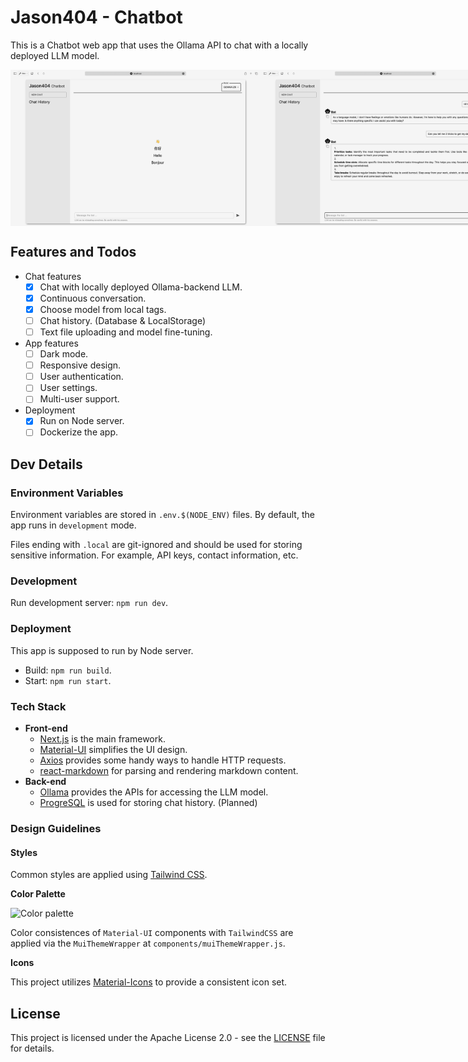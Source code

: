 # Jason404 - Chatbot

This is a Chatbot web app that uses the Ollama API to chat with a locally deployed LLM model.

<div style="display: flex; flex-direction: row;">
  <img src="img/page_demo_1.png" alt="Chatbot" width="400rem">
  <img src="img/page_demo_2.png" alt="Chatbot Dark" width="400rem">
</div>

## Features and Todos

- Chat features
  - [x] Chat with locally deployed Ollama-backend LLM.
  - [x] Continuous conversation.
  - [x] Choose model from local tags.
  - [ ] Chat history. (Database & LocalStorage)
  - [ ] Text file uploading and model fine-tuning.
- App features
  - [ ] Dark mode.
  - [ ] Responsive design.
  - [ ] User authentication.
  - [ ] User settings.
  - [ ] Multi-user support.
- Deployment
  - [x] Run on Node server.
  - [ ] Dockerize the app.

## Dev Details

### Environment Variables

Environment variables are stored in `.env.$(NODE_ENV)` files. By default, the app runs in `development` mode.

Files ending with `.local` are git-ignored and should be used for storing sensitive information. For example, API keys, contact information, etc. 

### Development

Run development server: `npm run dev`. 

### Deployment

This app is supposed to run by Node server.

- Build: `npm run build`.
- Start: `npm run start`.

### Tech Stack

- **Front-end**
  - [Next.js](https://nextjs.org/) is the main framework.
  - [Material-UI](https://mui.com/material-ui/getting-started/) simplifies the UI design.
  - [Axios](https://axios-http.com/) provides some handy ways to handle HTTP requests.
  - [react-markdown](https://github.com/remarkjs/react-markdown?tab=readme-ov-file) for parsing and rendering markdown content.
- **Back-end**
  - [Ollama](https://ollama.com) provides the APIs for accessing the LLM model.
  - [ProgreSQL](https://www.postgresql.org/) is used for storing chat history. (Planned)

### Design Guidelines

#### Styles

Common styles are applied using [Tailwind CSS](https://tailwindcss.com/). 

**Color Palette**

<img src="doc/img/color_palette.png" alt="Color palette" style="max-height: 6rem;">

Color consistences of `Material-UI` components with `TailwindCSS` are applied via the `MuiThemeWrapper` at `components/muiThemeWrapper.js`.

**Icons**

This project utilizes [Material-Icons](https://mui.com/components/material-icons/) to provide a consistent icon set.

## License

This project is licensed under the Apache License 2.0 - see the [LICENSE](LICENSE) file for details.
